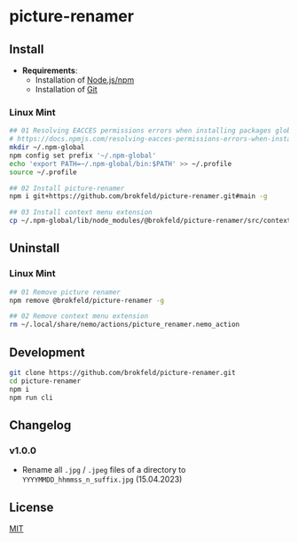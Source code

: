 # picture-renamer

## Install

* **Requirements**:
  * Installation of [Node.js/npm](https://nodejs.org/)
  * Installation of [Git](https://git-scm.com/)

### Linux Mint

```bash
## 01 Resolving EACCES permissions errors when installing packages globally
# https://docs.npmjs.com/resolving-eacces-permissions-errors-when-installing-packages-globally
mkdir ~/.npm-global
npm config set prefix '~/.npm-global'
echo 'export PATH=~/.npm-global/bin:$PATH' >> ~/.profile
source ~/.profile
```

```bash
## 02 Install picture-renamer
npm i git+https://github.com/brokfeld/picture-renamer.git#main -g

## 03 Install context menu extension
cp ~/.npm-global/lib/node_modules/@brokfeld/picture-renamer/src/context_menu/picture_renamer.nemo_action ~/.local/share/nemo/actions/picture_renamer.nemo_action
```

## Uninstall

### Linux Mint

```bash
## 01 Remove picture renamer
npm remove @brokfeld/picture-renamer -g

## 02 Remove context menu extension
rm ~/.local/share/nemo/actions/picture_renamer.nemo_action
```

## Development

```bash
git clone https://github.com/brokfeld/picture-renamer.git
cd picture-renamer
npm i
npm run cli
```

## Changelog

### v1.0.0

* Rename all `.jpg` / `.jpeg` files of a directory to `YYYYMMDD_hhmmss_n_suffix.jpg` (15.04.2023)

## License

[MIT](LICENSE)
